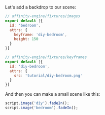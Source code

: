 Let's add a backdrop to our scene:

```js
// affinity-engine/fixtures/images
export default [{
  id: 'bedroom',
  attrs: {
    keyframe: 'diy-bedroom',
    height: 150
  }
}]
```

```js
// affinity-engine/fixtures/keyframes
export default [{
  id: 'diy-bedroom',
  attrs: {
    src: 'tutorial/diy-bedroom.png'
  }
}]
```

And then you can make a small scene like this:

```js
script.image('diy').fadeIn();
script.image('bedroom').fadeIn();
```
